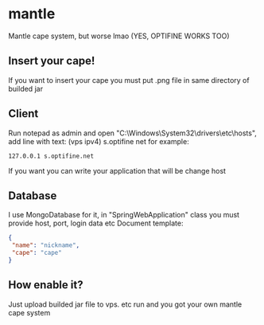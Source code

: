 # mantle
Mantle cape system, but worse lmao
(YES, OPTIFINE WORKS TOO)

## Insert your cape!
 If you want to insert your cape you must put .png file in same directory of builded jar

## Client
 Run notepad as admin and open "C:\Windows\System32\drivers\etc\hosts", add line with text: 
 (vps ipv4) s.optifine net
 for example:
 ```text
 127.0.0.1 s.optifine.net
 ```
 If you want you can write your application that will be change host

## Database
 I use MongoDatabase for it, in "SpringWebApplication" class you must provide host, port, login data etc
 Document template:
 ```json
 {
  "name": "nickname",
  "cape": "cape"  
}
```


## How enable it?
 Just upload builded jar file to vps. etc run and you got your own mantle cape system

